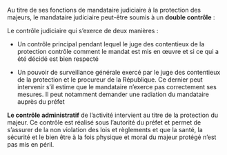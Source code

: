 Au titre de ses fonctions de mandataire judiciaire à la protection des majeurs, le mandataire judiciaire peut-être soumis à un **double contrôle** :

Le contrôle judiciaire qui s’exerce de deux manières :

- Un contrôle principal pendant lequel le juge des contentieux de la protection contrôle comment le mandat est mis en œuvre et si ce qui a été décidé est bien respecté

- Un pouvoir de surveillance générale exercé par le juge des contentieux de la protection et le procureur de la République. Ce dernier peut intervenir s’il estime que le mandataire n’exerce pas correctement ses mesures. Il peut notamment demander une radiation du mandataire auprès du préfet

**Le contrôle administratif** de l’activité intervient au titre de la protection du majeur. Ce contrôle est réalisé sous l’autorité du préfet et permet de s’assurer de la non violation des lois et règlements et que la santé, la sécurité et le bien être à la fois physique et moral du majeur protégé n’est pas mis en péril.
